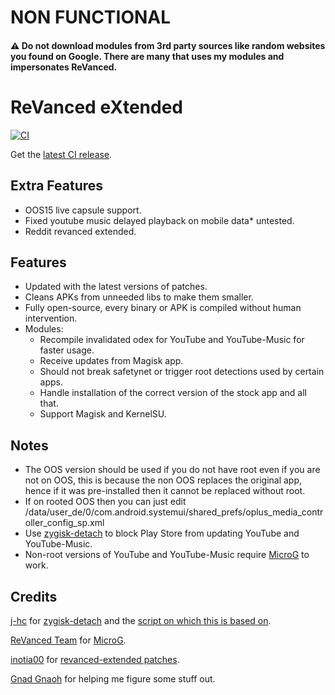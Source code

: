 # NON FUNCTIONAL

#### ⚠️ Do not download modules from 3rd party sources like random websites you found on Google. There are many that uses my modules and impersonates ReVanced.

# ReVanced eXtended
[![CI](https://github.com/epicmann24/revanced-extended-bin/actions/workflows/ci.yml/badge.svg?event=schedule)](https://github.com/epicmann24/revanced-extended-bin/actions/workflows/ci.yml)

Get the [latest CI release](https://github.com/epicmann24/revanced-extended-bin/releases/latest).

## Extra Features
 * OOS15 live capsule support.
 * Fixed youtube music delayed playback on mobile data* untested.
 * Reddit revanced extended.


## Features
 * Updated with the latest versions of patches.
 * Cleans APKs from unneeded libs to make them smaller.
 * Fully open-source, every binary or APK is compiled without human intervention.
 * Modules:
     * Recompile invalidated odex for YouTube and YouTube-Music for faster usage.
     * Receive updates from Magisk app.
     * Should not break safetynet or trigger root detections used by certain apps.
     * Handle installation of the correct version of the stock app and all that.
     * Support Magisk and KernelSU.

 ## Notes
* The OOS version should be used if you do not have root even if you are not on OOS, this is because the non OOS replaces the original app, hence if it was pre-installed then it cannot be replaced without root.
* If on rooted OOS then you can just edit /data/user_de/0/com.android.systemui/shared_prefs/oplus_media_controller_config_sp.xml
* Use [zygisk-detach](https://github.com/j-hc/zygisk-detach) to block Play Store from updating YouTube and YouTube-Music.
* Non-root versions of YouTube and YouTube-Music require [MicroG](https://github.com/ReVanced/GmsCore/releases) to work.

## Credits
[j-hc](https://github.com/j-hc) for [zygisk-detach](https://github.com/j-hc/zygisk-detach) and the [script on which this is based on](https://github.com/j-hc/revanced-magisk-module).

[ReVanced Team](https://github.com/revanced) for [MicroG](https://github.com/ReVanced/GmsCore/releases).

[inotia00](https://github.com/inotia00) for [revanced-extended patches](https://github.com/inotia00/revanced-patches).

[Gnad Gnaoh](https://github.com/gnadgnaoh) for helping me figure some stuff out.
